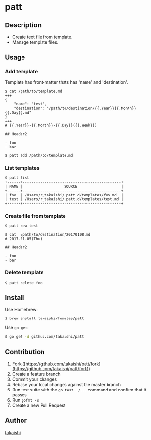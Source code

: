 # patt

## Description

* Create text file from template.
* Manage template files.

## Usage
### Add template

Template has front-matter thats has 'name' and 'destination'.

```
$ cat /path/to/template.md
+++
{
    "name": "test",
    "destination": "/path/to/destination/{{.Year}}{{.Month}}{{.Day}}.md"
}
+++
# {{.Year}}-{{.Month}}-{{.Day}}({{.Week}})

## Header2

- foo
- bar
```


```
$ patt add /path/to/template.md
```

### List templates

```
$ patt list
+------+---------------------------------------------+
| NAME |                   SOURCE                    |
+------+---------------------------------------------+
| foo  | /Users/r_takaishi/.patt.d/templates/foo.md  |
| test | /Users/r_takaishi/.patt.d/templates/test.md |
+------+---------------------------------------------+
```

### Create file from template

```
$ patt new test
```

```
$ cat  /path/to/destination/20170108.md
# 2017-01-05(Thu)

## Header2

- foo
- bar
```

### Delete template

```
$ patt delete foo
```

## Install

Use Homebrew:

```
$ brew install takaishi/fomulas/patt
```

Use `go get`:

```bash
$ go get -d github.com/takaishi/patt
```

## Contribution

1. Fork ([https://github.com/takaishi/patt/fork](https://github.com/takaishi/patt/fork))
1. Create a feature branch
1. Commit your changes
1. Rebase your local changes against the master branch
1. Run test suite with the `go test ./...` command and confirm that it passes
1. Run `gofmt -s`
1. Create a new Pull Request

## Author

[takaishi](https://github.com/takaishi)
